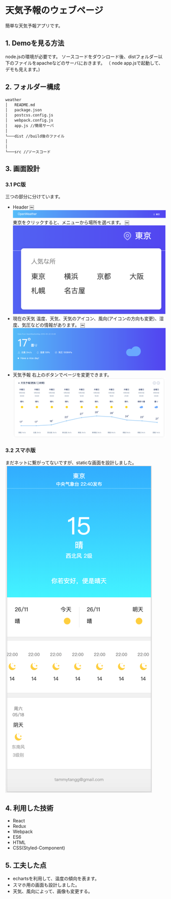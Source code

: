 # 天気予報のウェブページ
簡単な天気予報アプリです。

## 1. Demoを見る方法
node.jsの環境が必要です。
ソースコードをダウンロード後、distフォルダー以下のファイルをapacheなどのサーバにおきます。
（ node app.jsで起動して、デモも見えます。)

## 2. フォルダー構成
```
weather
│   README.md
│   package.json
│   postcss.config.js
│   webpack.config.js
│   app.js //簡易サーバ
│ 
└───dist //build後のファイル
│   
│ 
└───src //ソースコード
```

## 3. 画面設計
### 3.1 PC版
三つの部分に分けています。
- Header
￼![header](imgs/pc-header2.png)
東京をクリックすると、メニューから場所を選べます。
￼![header](imgs/pc-header1.png)
- 現在の天気
温度、天気、天気のアイコン、風向(アイコンの方向も変更)、湿度、気圧などの情報があります。
￼![current](imgs/pc-current.png)
- 天気予報
右上のボタンでページを変更できます。
![current](imgs/pc-forcast.png)
### 3.2 スマホ版
まだネットに繋がってないですが、staticな画面を設計しました。
![current](imgs/phone.png)

## 4. 利用した技術
- React
- Redux
- Webpack
- ES6
- HTML
- CSS(Styled-Component)

## 5. 工夫した点
- echartsを利用して、温度の傾向を表ます。
- スマホ用の画面も設計しました。
- 天気、風向によって、画像も変更する。



